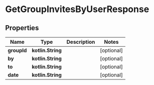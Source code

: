 
# GetGroupInvitesByUserResponse

## Properties
Name | Type | Description | Notes
------------ | ------------- | ------------- | -------------
**groupId** | **kotlin.String** |  |  [optional]
**by** | **kotlin.String** |  |  [optional]
**to** | **kotlin.String** |  |  [optional]
**date** | **kotlin.String** |  |  [optional]



